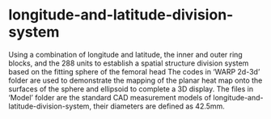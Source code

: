 # longitude-and-latitude-division-system
Using a combination of longitude and latitude, the inner and outer ring blocks, and the 288 units to establish a spatial structure division system based on the fitting sphere of the femoral head
The codes in ‘WARP 2d-3d’ folder are used to demonstrate the mapping of the planar heat map onto the surfaces of the sphere and ellipsoid to complete a 3D display.
The files in ‘Model’ folder are the standard CAD measurement models of longitude-and-latitude-division-system, their diameters are defined as 42.5mm.
